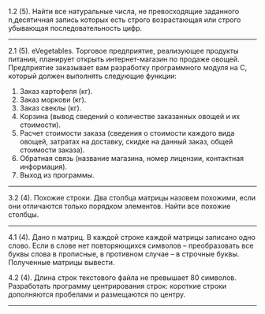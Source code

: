 1.2 (5). Найти все натуральные числа, не превосходящие заданного n,десятичная запись которых есть строго возрастающая или строго
убывающая последовательность цифр.

----------------------------------------------------------------------------------------------
2.1 (5). eVegetables. Торговое предприятие, реализующее продукты
питания, планирует открыть интернет-магазин по продаже овощей.
Предприятие заказывает вам разработку программного модуля на
С, который должен выполнять следующие функции:
1. Заказ картофеля (кг).
2. Заказ моркови (кг).
3. Заказ свеклы (кг).
4. Корзина (вывод сведений о количестве заказанных овощей и
их стоимости).
5. Расчет стоимости заказа (сведения о стоимости каждого вида
овощей, затратах на доставку, скидке на данный заказ, общей
стоимости заказа).
6. Обратная связь (название магазина, номер лицензии,
контактная информация).
7. Выход из программы.

----------------------------------------------------------------------------------------------

3.2 (4). Похожие строки. Два столбца матрицы назовем похожими, если они
отличаются только порядком элементов. Найти все похожие столбцы.

----------------------------------------------------------------------------------------------
4.1 (4). Дано n матриц. В каждой строке каждой матрицы записано одно
слово. Если в слове нет повторяющихся символов – преобразовать
все буквы слова в прописные, в противном случае – в строчные
буквы. Полученные матрицы вывести.

4.2 (4). Длина строк текстового файла не превышает 80 символов.
Разработать программу центрирования строк: короткие строки
дополняются пробелами и размещаются по центру.

----------------------------------------------------------------------------------------------
